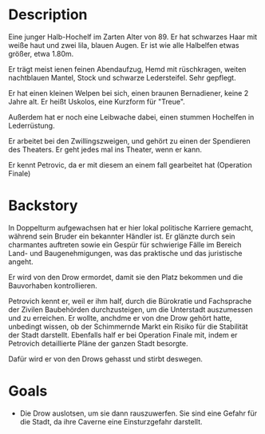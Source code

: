 # Description

Eine junger Halb-Hochelf im Zarten Alter von 89. Er hat schwarzes Haar mit weiße haut und zwei lila, blauen Augen. Er ist wie alle Halbelfen etwas größer, etwa 1.80m.

Er trägt meist ienen feinen Abendaufzug, Hemd mit rüschkragen, weiten nachtblauen Mantel, Stock und schwarze Ledersteifel. Sehr gepflegt.

Er hat einen kleinen Welpen bei sich, einen braunen Bernadiener, keine 2 Jahre alt. Er heißt Uskolos, eine Kurzform für "Treue".

Außerdem hat er noch eine Leibwache dabei, einen stummen Hochelfen in Lederrüstung.

Er arbeitet bei den Zwillingszweigen, und gehört zu einen der Spendieren des Theaters. Er geht jedes mal ins Theater, wenn er kann. 

Er kennt Petrovic, da er mit diesem an einem fall gearbeitet hat (Operation Finale) 

# Backstory

In Doppelturm aufgewachsen hat er hier lokal politische Karriere gemacht, während sein Bruder ein bekannter Händler ist. Er glänzte durch sein charmantes auftreten sowie ein Gespür für schwierige Fälle im Bereich Land- und Baugenehmigungen, was das praktische und das juristische angeht.


Er wird von den Drow ermordet, damit sie den Platz bekommen und die Bauvorhaben kontrollieren. 

Petrovich kennt er, weil er ihm half, durch die Bürokratie und Fachsprache der Zivilen Baubehörden durchzusteigen, um die Unterstadt auszumessen und zu erreichen. Er wollte, anchdme er von dne Drow gehört hatte, unbedingt wissen, ob der Schimmernde Markt ein Risiko für die Stabilität der Stadt darstellt. Ebenfalls half er bei Operation Finale mit, indem er Petrovich detaillierte Pläne der ganzen Stadt besorgte.

Dafür wird er von den Drows gehasst und stirbt deswegen. 

# Goals

- Die Drow auslotsen, um sie dann rauszuwerfen. Sie sind eine Gefahr für die Stadt, da ihre Caverne eine Einsturzgefahr darstellt.